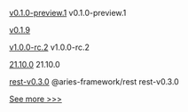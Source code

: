 
[v0.1.0-preview.1](https://github.com/hyperledger/fabric-gateway/releases/tag/v0.1.0-preview.1) v0.1.0-preview.1

[v0.1.9](https://github.com/hyperledger-labs/solang/releases/tag/v0.1.9) 

[v1.0.0-rc.2](https://github.com/hyperledger/cactus/releases/tag/v1.0.0-rc.2) v1.0.0-rc.2

[21.10.0](https://github.com/hyperledger/besu/releases/tag/21.10.0) 21.10.0

[rest-v0.3.0](https://github.com/hyperledger/aries-framework-javascript-ext/releases/tag/rest-v0.3.0) @aries-framework/rest rest-v0.3.0


[See more >>>](https://start-here.hyperledger.org/releases)
